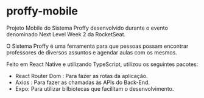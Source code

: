 # proffy-mobile

Projeto Mobile do Sistema Proffy desenvolvido durante o evento denominado Next Level Week 2 da RocketSeat.

O Sistema Proffy é uma ferramenta para que pessoas possam encontrar professores de diversos assuntos e agendar aulas com os mesmos.

Feito em React Native e utilizando TypeScript, utilizou os seguintes pacotes:

- React Router Dom : Para fazer as rotas da aplicação.
- Axios : Para fazer as chamadas às APIs do Back-End.
- Expo: Para utilizar bilbiotecas que facilitam o desenvolvimento.
